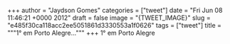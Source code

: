 
+++
author = "Jaydson Gomes"
categories = ["tweet"]
date = "Fri Jun 08 11:46:21 +0000 2012"
draft = false
image = "{TWEET_IMAGE}"
slug = "e485f30ca118acc2ee5051861d3330553a1f0626"
tags = ["tweet"]
title = """1° em Porto Alegre..."""
+++
1° em Porto Alegre

